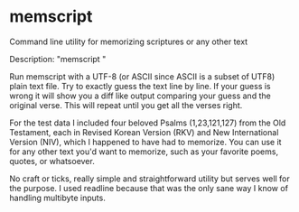 # memscript
Command line utility for memorizing scriptures or any other text


Description: "memscript <filename>"

  Run memscript with a UTF-8 (or ASCII since ASCII is a subset of UTF8) 
  plain text file.  Try to exactly guess the text line by line.  If
  your guess is wrong it will show you a diff like output comparing
  your guess and the original verse.  This will repeat until you get
  all the verses right.
  
  For the test data I included four beloved Psalms (1,23,121,127)
  from the Old Testament, each in Revised Korean Version (RKV) and
  New International Version (NIV), which I happened to have had to
  memorize.  You can use it for any other text you'd want to memorize,
  such as your favorite poems, quotes, or whatsoever.
  
  No craft or ticks, really simple and straightforward utility but
  serves well for the purpose.  I used readline because that was
  the only sane way I know of handling multibyte inputs.


